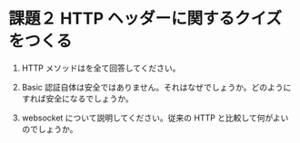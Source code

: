 # 課題２ HTTP ヘッダーに関するクイズをつくる

1. HTTP メソッドはを全て回答してください。

2. Basic 認証自体は安全ではありません。それはなぜでしょうか。どのようにすれば安全になるでしょうか。

3. websocket について説明してください。従来の HTTP と比較して何がよいのでしょうか。
